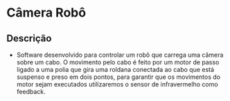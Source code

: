 # Câmera Robô
## Descrição
- Software desenvolvido para controlar um robô que carrega uma câmera sobre um cabo. O movimento pelo cabo é feito por um motor de passo ligado a uma polia que gira uma roldana conectada ao cabo que está suspenso e preso em dois pontos, para garantir que os movimentos do motor sejam executados utilizaremos o sensor de infravermelho como feedback. 
